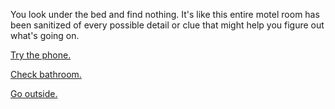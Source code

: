 You look under the bed and find nothing. It's like this entire motel room has been sanitized of every possible
detail or clue that might help you figure out what's going on.

[Try the phone.](../use-phone/use-phone.md)

[Check bathroom.](../check-bathroom/check-bathroom.md)

[Go outside.](../../explore-outside/outside.md)
